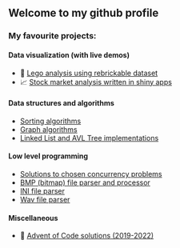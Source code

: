 ## Welcome to my github profile
### My favourite projects:
#### Data visualization (with live demos)
- 🧱 [Lego analysis using rebrickable dataset](https://github.com/BbqGamer/lego_analysis)
- 📈 [Stock market analysis written in shiny apps](https://github.com/BbqGamer/stock-market-visualization)
#### Data structures and algorithms
- [Sorting algorithms](https://github.com/BbqGamer/SortingAlgorithms)
- [Graph algorithms](https://github.com/BbqGamer/GraphAlgorithms)
- [Linked List and AVL Tree implementations](https://github.com/BbqGamer/DynamicDataStructures)
#### Low level programming
- [Solutions to chosen concurrency problems](https://github.com/BbqGamer/ConcurrencyProblems)
- [BMP (bitmap) file parser and processor](https://github.com/BbqGamer/BMP-parser)
- [INI file parser](https://github.com/BbqGamer/ini-parser)
- [Wav file parser](https://github.com/BbqGamer/sound_waves)
#### Miscellaneous
- 🎄 [Advent of Code solutions (2019-2022)](https://github.com/BbqGamer/advent_of_code)
